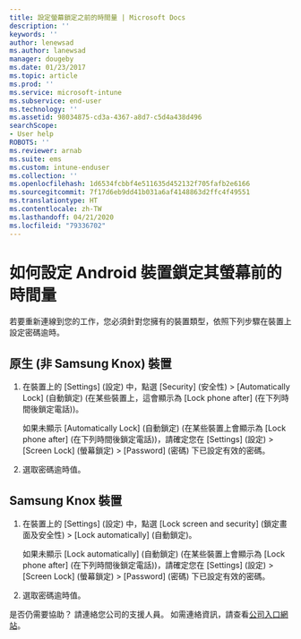 ```yaml
---
title: 設定螢幕鎖定之前的時間量 | Microsoft Docs
description: ''
keywords: ''
author: lenewsad
ms.author: lanewsad
manager: dougeby
ms.date: 01/23/2017
ms.topic: article
ms.prod: ''
ms.service: microsoft-intune
ms.subservice: end-user
ms.technology: ''
ms.assetid: 98034875-cd3a-4367-a8d7-c5d4a438d496
searchScope:
- User help
ROBOTS: ''
ms.reviewer: arnab
ms.suite: ems
ms.custom: intune-enduser
ms.collection: ''
ms.openlocfilehash: 1d6534fcbbf4e511635d452132f705fafb2e6166
ms.sourcegitcommit: 7f17d6eb9dd41b031a6af4148863d2ffc4f49551
ms.translationtype: HT
ms.contentlocale: zh-TW
ms.lasthandoff: 04/21/2020
ms.locfileid: "79336702"
---
```

# <a name="how-to-set-the-amount-of-time-before-your-android-device-locks-its-screen"></a>如何設定 Android 裝置鎖定其螢幕前的時間量

若要重新連線到您的工作，您必須針對您擁有的裝置類型，依照下列步驟在裝置上設定密碼逾時。

## <a name="native-non-samsung-knox-device"></a>原生 (非 Samsung Knox) 裝置

1. 在裝置上的 [Settings]  \(設定\) 中，點選 [Security]  \(安全性\) &gt; [Automatically Lock]  \(自動鎖定\) (在某些裝置上，這會顯示為 [Lock phone after]  \(在下列時間後鎖定電話\))。

    如果未顯示 [Automatically Lock]  \(自動鎖定\) (在某些裝置上會顯示為 [Lock phone after]  \(在下列時間後鎖定電話\))，請確定您在 [Settings]  \(設定\) &gt; [Screen Lock]  \(螢幕鎖定\) &gt; [Password]  \(密碼\) 下已設定有效的密碼。

2. 選取密碼逾時值。

## <a name="samsung-knox-device"></a>Samsung Knox 裝置

1. 在裝置上的 [Settings]  \(設定\) 中，點選 [Lock screen and security]  \(鎖定畫面及安全性\) &gt; [Lock automatically]  \(自動鎖定\)。

    如果未顯示 [Lock automatically]  \(自動鎖定\) (在某些裝置上會顯示為 [Lock phone after]  \(在下列時間後鎖定電話\))，請確定您在 [Settings]  \(設定\) &gt; [Screen Lock]  \(螢幕鎖定\) &gt; [Password]  \(密碼\) 下已設定有效的密碼。

2. 選取密碼逾時值。

是否仍需要協助？ 請連絡您公司的支援人員。 如需連絡資訊，請查看[公司入口網站](https://go.microsoft.com/fwlink/?linkid=2010980)。
